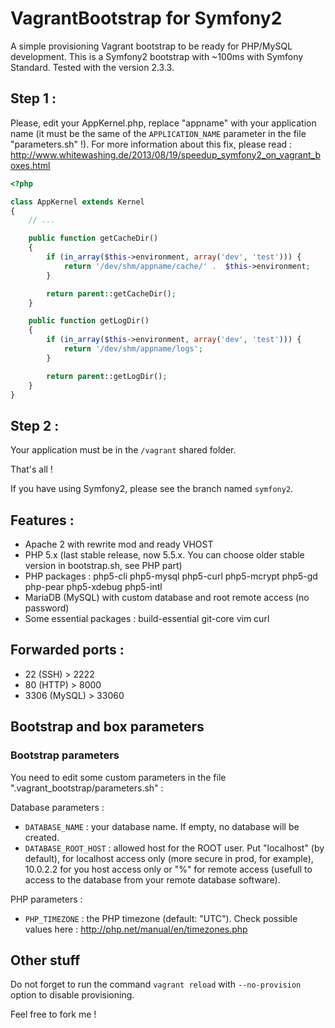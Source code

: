 VagrantBootstrap for Symfony2
=============================

A simple provisioning Vagrant bootstrap to be ready for PHP/MySQL development.
This is a Symfony2 bootstrap with ~100ms with Symfony Standard. Tested with the version 2.3.3.

## Step 1 :

Please, edit your AppKernel.php, replace "appname" with your application name (it must be the same of the `APPLICATION_NAME` parameter in the file "parameters.sh" !). For more information about this fix, please read : http://www.whitewashing.de/2013/08/19/speedup_symfony2_on_vagrant_boxes.html
```php
<?php

class AppKernel extends Kernel
{
    // ...

    public function getCacheDir()
    {
        if (in_array($this->environment, array('dev', 'test'))) {
            return '/dev/shm/appname/cache/' .  $this->environment;
        }

        return parent::getCacheDir();
    }

    public function getLogDir()
    {
        if (in_array($this->environment, array('dev', 'test'))) {
            return '/dev/shm/appname/logs';
        }

        return parent::getLogDir();
    }
}
```

## Step 2 :

Your application must be in the `/vagrant` shared folder.

That's all !


If you have using Symfony2, please see the branch named `symfony2`.

## Features :

- Apache 2 with rewrite mod and ready VHOST
- PHP 5.x (last stable release, now 5.5.x. You can choose older stable version in bootstrap.sh, see PHP part)
- PHP packages : php5-cli php5-mysql php5-curl php5-mcrypt php5-gd php-pear php5-xdebug php5-intl
- MariaDB (MySQL) with custom database and root remote access (no password)
- Some essential packages : build-essential git-core vim curl

## Forwarded ports :

- 22 (SSH) > 2222
- 80 (HTTP) > 8000
- 3306 (MySQL) > 33060

## Bootstrap and box parameters

### Bootstrap parameters

You need to edit some custom parameters in the file ".vagrant_bootstrap/parameters.sh" :

Database parameters :
- `DATABASE_NAME` : your database name. If empty, no database will be created.
- `DATABASE_ROOT_HOST` : allowed host for the ROOT user. Put "localhost" (by default), for localhost access only (more secure in prod, for example), 10.0.2.2 for you host access only or "%" for remote access (usefull to access to the database from your remote database software).

PHP parameters :
- `PHP_TIMEZONE` : the PHP timezone (default: "UTC"). Check possible values here : http://php.net/manual/en/timezones.php

## Other stuff

Do not forget to run the command `vagrant reload` with `--no-provision` option to disable provisioning.

Feel free to fork me !
